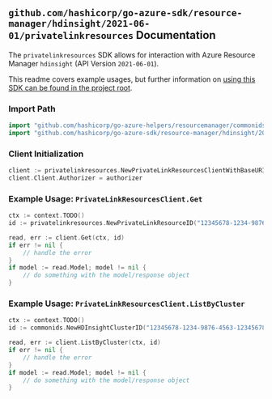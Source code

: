 
## `github.com/hashicorp/go-azure-sdk/resource-manager/hdinsight/2021-06-01/privatelinkresources` Documentation

The `privatelinkresources` SDK allows for interaction with Azure Resource Manager `hdinsight` (API Version `2021-06-01`).

This readme covers example usages, but further information on [using this SDK can be found in the project root](https://github.com/hashicorp/go-azure-sdk/tree/main/docs).

### Import Path

```go
import "github.com/hashicorp/go-azure-helpers/resourcemanager/commonids"
import "github.com/hashicorp/go-azure-sdk/resource-manager/hdinsight/2021-06-01/privatelinkresources"
```


### Client Initialization

```go
client := privatelinkresources.NewPrivateLinkResourcesClientWithBaseURI("https://management.azure.com")
client.Client.Authorizer = authorizer
```


### Example Usage: `PrivateLinkResourcesClient.Get`

```go
ctx := context.TODO()
id := privatelinkresources.NewPrivateLinkResourceID("12345678-1234-9876-4563-123456789012", "example-resource-group", "clusterName", "privateLinkResourceName")

read, err := client.Get(ctx, id)
if err != nil {
	// handle the error
}
if model := read.Model; model != nil {
	// do something with the model/response object
}
```


### Example Usage: `PrivateLinkResourcesClient.ListByCluster`

```go
ctx := context.TODO()
id := commonids.NewHDInsightClusterID("12345678-1234-9876-4563-123456789012", "example-resource-group", "clusterName")

read, err := client.ListByCluster(ctx, id)
if err != nil {
	// handle the error
}
if model := read.Model; model != nil {
	// do something with the model/response object
}
```

